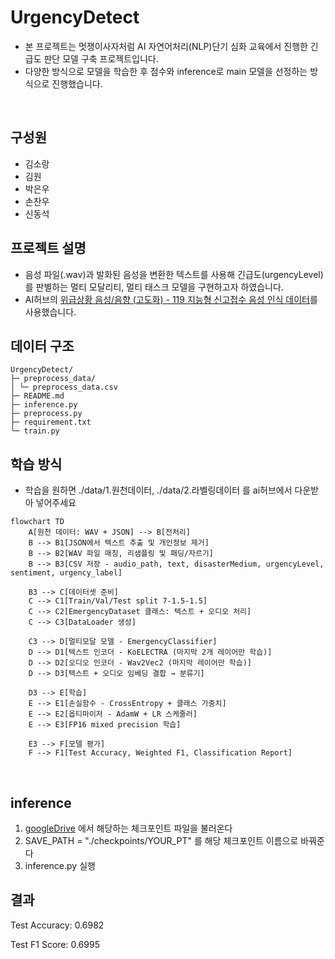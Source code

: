 # UrgencyDetect

- 본 프로젝트는 멋쟁이사자처럼 AI 자연어처리(NLP)단기 심화 교육에서 진행한 긴급도 판단 모델 구축 프로젝트입니다.
- 다양한 방식으로 모델을 학습한 후 점수와 inference로 main 모델을 선정하는 방식으로 진행했습니다.

<br>

## 구성원 
- 김소랑
- 김원
- 박은우
- 손찬우
- 신동석



## 프로젝트 설명 
- 음성 파일(.wav)과 발화된 음성을 변환한 텍스트를 사용해 긴급도(urgencyLevel)를 판별하는 멀티 모달리티, 멀티 태스크 모델을 구현하고자 하였습니다. 
- AI허브의 [위급상황 음성/음향 (고도화) - 119 지능형 신고접수 음성 인식 데이터](https://www.aihub.or.kr/aihubdata/data/view.do?currMenu=115&topMenu=100&aihubDataSe=data&dataSetSn=71768)를 사용했습니다.

## 데이터 구조 
```
UrgencyDetect/
├─ preprocess_data/
│ └─ preprocess_data.csv
├─ README.md
├─ inference.py
├─ preprocess.py
├─ requirement.txt
└─ train.py
```

## 학습 방식 
- 학습을 원하면 ./data/1.원천데이터, ./data/2.라벨링데이터 를 ai허브에서 다운받아 넣어주세요 
```
flowchart TD
    A[원천 데이터: WAV + JSON] --> B[전처리]
    B --> B1[JSON에서 텍스트 추출 및 개인정보 제거]
    B --> B2[WAV 파일 매칭, 리샘플링 및 패딩/자르기]
    B --> B3[CSV 저장 - audio_path, text, disasterMedium, urgencyLevel, sentiment, urgency_label]

    B3 --> C[데이터셋 준비]
    C --> C1[Train/Val/Test split 7-1.5-1.5]
    C --> C2[EmergencyDataset 클래스: 텍스트 + 오디오 처리]
    C --> C3[DataLoader 생성]

    C3 --> D[멀티모달 모델 - EmergencyClassifier]
    D --> D1[텍스트 인코더 - KoELECTRA (마지막 2개 레이어만 학습)]
    D --> D2[오디오 인코더 - Wav2Vec2 (마지막 레이어만 학습)]
    D --> D3[텍스트 + 오디오 임베딩 결합 → 분류기]

    D3 --> E[학습]
    E --> E1[손실함수 - CrossEntropy + 클래스 가중치]
    E --> E2[옵티마이저 - AdamW + LR 스케줄러]
    E --> E3[FP16 mixed precision 학습]

    E3 --> F[모델 평가]
    F --> F1[Test Accuracy, Weighted F1, Classification Report]

```
<br>


## inference

1. [googleDrive](https://drive.google.com/drive/folders/11xbdv4FtbQaRsEnJWC1eDQBCFI6krnYy?usp=drive_link) 에서 해당하는 체크포인트 파일을 불러온다
2. SAVE_PATH = "./checkpoints/YOUR_PT" 를 해당 체크포인트 이름으로 바꿔준다 
3. inference.py 실행


## 결과

Test Accuracy: 0.6982

Test F1 Score: 0.6995
